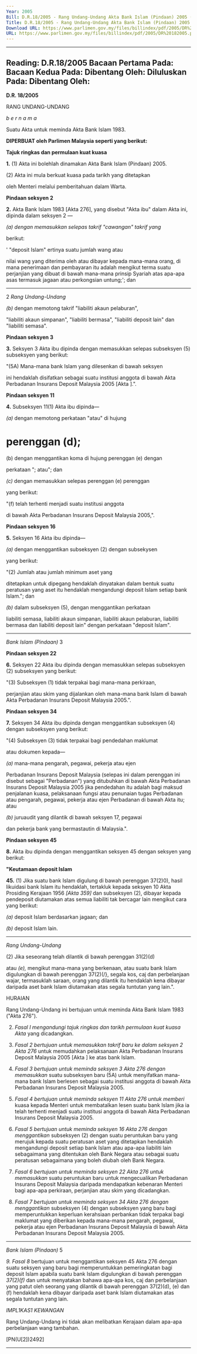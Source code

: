 ```yaml
---
Year: 2005
Bill: D.R.18/2005 - Rang Undang-Undang Akta Bank Islam (Pindaan) 2005 (Lulus)
Title: D.R.18/2005 - Rang Undang-Undang Akta Bank Islam (Pindaan) 2005 (Lulus)
Download URL: https://www.parlimen.gov.my/files/billindex/pdf/2005/DR%20182005.pdf
URL: https://www.parlimen.gov.my/files/billindex/pdf/2005/DR%20182005.pdf
---
```

---
Reading:
D.R.18/2005
Bacaan Pertama Pada:
Bacaan Kedua Pada:
Dibentang Oleh:
Diluluskan Pada:
Dibentang Oleh:
---

**D.R. 18/2005**

RANG UNDANG-UNDANG

_b e r n a m a_

Suatu Akta untuk meminda Akta Bank Islam 1983.

**DIPERBUAT oleh Parlimen Malaysia seperti yang berikut:**

**Tajuk ringkas dan permulaan kuat kuasa**

**1.** (1) Akta ini bolehlah dinamakan Akta Bank Islam (Pindaan)
2005.

(2) Akta ini mula berkuat kuasa pada tarikh yang ditetapkan

oleh Menteri melalui pemberitahuan dalam Warta.

**Pindaan seksyen 2**

**2.** Akta Bank Islam 1983 [Akta 276], yang disebut "Akta ibu"
dalam Akta ini, dipinda dalam seksyen 2 —

_(a) dengan memasukkan selepas takrif "cawangan" takrif yang_

berikut:

' "deposit Islam" ertinya suatu jumlah wang atau

nilai wang yang diterima oleh atau dibayar kepada
mana-mana orang, di mana penerimaan dan pembayaran
itu adalah mengikut terma suatu perjanjian yang dibuat
di bawah mana-mana prinsip Syariah atas apa-apa asas
termasuk jagaan atau perkongsian untung;'; dan


-----

2 _Rang Undang-Undang_

_(b)_ dengan memotong takrif "liabiliti akaun pelaburan",

"liabiliti akaun simpanan", "liabiliti bermasa", "liabiliti
deposit lain" dan "liabiliti semasa".

**Pindaan seksyen 3**

**3.** Seksyen 3 Akta ibu dipinda dengan memasukkan selepas
subseksyen (5) subseksyen yang berikut:

"(5A) Mana-mana bank Islam yang dilesenkan di bawah seksyen

ini hendaklah disifatkan sebagai suatu institusi anggota di bawah
Akta Perbadanan Insurans Deposit Malaysia 2005 [Akta   ].".

**Pindaan seksyen 11**

**4.** Subseksyen 11(1) Akta ibu dipinda—

_(a)_ dengan  memotong  perkataan  "atau"  di  hujung

# perenggan (d);
 (b) dengan menggantikan koma di hujung perenggan (e) dengan

perkataan "; atau"; dan

_(c)_ dengan memasukkan selepas perenggan (e) perenggan

yang berikut:

"(f) telah terhenti menjadi suatu institusi anggota

di bawah Akta Perbadanan Insurans Deposit
Malaysia 2005,".

**Pindaan seksyen 16**

**5.** Seksyen 16 Akta ibu dipinda—

_(a)_ dengan menggantikan subseksyen (2) dengan subsekysen

yang berikut:

"(2) Jumlah atau jumlah minimum aset yang

ditetapkan untuk dipegang hendaklah dinyatakan dalam
bentuk suatu peratusan yang aset itu hendaklah
mengandungi deposit Islam setiap bank Islam."; dan

_(b)_ dalam subseksyen (5), dengan menggantikan perkataan

liabiliti semasa, liabiliti akaun simpanan, liabiliti akaun
pelaburan, liabiliti bermasa dan liabiliti deposit lain" dengan
perkataan "deposit Islam".


-----

_Bank Islam (Pindaan)_ 3

**Pindaan seksyen 22**

**6.** Seksyen 22 Akta ibu dipinda dengan memasukkan selepas
subseksyen (2) subseksyen yang berikut:

"(3) Subseksyen (1) tidak terpakai bagi mana-mana perkiraan,

perjanjian atau skim yang dijalankan oleh mana-mana bank Islam
di bawah Akta Perbadanan Insurans Deposit Malaysia 2005.".

**Pindaan seksyen 34**

**7.** Seksyen  34  Akta  ibu  dipinda  dengan  menggantikan
subseksyen (4) dengan subseksyen yang berikut:

"(4) Subseksyen (3) tidak terpakai bagi pendedahan maklumat

atau dokumen kepada—

_(a)_ mana-mana pengarah, pegawai, pekerja atau ejen

Perbadanan Insurans Deposit Malaysia (selepas ini dalam
perenggan ini disebut sebagai "Perbadanan") yang
ditubuhkan di bawah Akta Perbadanan Insurans Deposit
Malaysia 2005 jika pendedahan itu adalah bagi maksud
penjalanan kuasa, pelaksanaan fungsi atau penunaian tugas
Perbadanan atau pengarah, pegawai, pekerja atau ejen
Perbadanan di bawah Akta itu; atau

_(b)_ juruaudit yang dilantik di bawah seksyen 17, pegawai

dan pekerja bank yang bermastautin di Malaysia.".

**Pindaan seksyen 45**

**8.** Akta ibu dipinda dengan menggantikan seksyen 45 dengan
seksyen yang berikut:

**"Keutamaan deposit Islam**

**45.** (1) Jika suatu bank Islam digulung di bawah perenggan
37(2)0), hasil likuidasi bank Islam itu hendaklah, tertakluk
kepada seksyen 10 Akta Prosiding Kerajaan 1956 _[Akta 359]_
dan subseksyen (2), dibayar kepada pendeposit diutamakan
atas semua liabiliti tak bercagar lain mengikut cara yang berikut:

_(a)_ deposit Islam berdasarkan jagaan; dan

_(b)_ deposit Islam lain.


-----

_Rang Undang-Undang_

(2) Jika seseorang telah dilantik di bawah perenggan 31(2)(d)

atau _(e),_ mengikut mana-mana yang berkenaan, atau suatu
bank Islam digulungkan di bawah perenggan 37(2)(/}, segala
kos, caj dan perbelanjaan wajar, termasuklah saraan, orang
yang dilantik itu hendaklah kena dibayar daripada aset bank
Islam diutamakan atas segala tuntutan yang lain.".

HURAIAN

Rang Undang-Undang ini bertujuan untuk meminda Akta Bank Islam 1983
("Akta 276").

2. _Fasal I mengandungi tajuk ringkas dan tarikh permulaan kuat kuasa Akta_
yang dicadangkan.

3. _Fasal 2 bertujuan untuk memasukkan takrif baru ke dalam seksyen 2 Akta 276_
untuk memudahkan pelaksanaan Akta Perbadanan Insurans Deposit Malaysia
2005 [Akta   ] ke atas bank Islam.

4. _Fasal 3 bertujuan untuk meminda seksyen 3 Akta 276 dengan memasukkan_
suatu subseksyen baru (5A) untuk menyifatkan mana-mana bank Islam berlesen
sebagai suatu institusi anggota di bawah Akta Perbadanan Insurans Deposit
Malaysia 2005.

5. _Fasal 4 bertujuan untuk meminda seksyen 11 Akta 276 untuk memberi_
kuasa kepada Menteri untuk membatalkan lesen suatu bank Islam jika ia telah
terhenti menjadi suatu institusi anggota di bawah Akta Perbadanan Insurans
Deposit Malaysia 2005.

6. _Fasal 5 bertujuan untuk meminda seksyen 16 Akta 276 dengan menggantikan_
subseksyen (2) dengan suatu peruntukan baru yang merujuk kepada suatu peratusan
aset yang ditetapkan hendaklah mengandungi deposit setiap bank Islam atau
apa-apa liabiliti lain sebagaimana yang ditentukan oleh Bank Negara atau sebagai
suatu peratusan sebagaimana yang boleh diubah oleh Bank Negara.

7. _Fasal 6 bertujuan untuk meminda seksyen 22 Akta 276 untuk memasukkan_
suatu peruntukan baru untuk mengecualikan Perbadanan Insurans Deposit Malaysia
daripada mendapatkan kebenaran Menteri bagi apa-apa perkiraan, perjanjian
atau skim yang dicadangkan.

8. _Fasal 7 bertujuan untuk meminda seksyen 34 Akta 276 dengan menggantikan_
subseksyen (4) dengan subseksyen yang baru bagi memperuntukkan keperluan
kerahsiaan perbankan tidak terpakai bagi maklumat yang diberikan kepada
mana-mana pengarah, pegawai, pekerja atau ejen Perbadanan Insurans Deposit
Malaysia di bawah Akta Perbadanan Insurans Deposit Malaysia 2005.


-----

_Bank Islam (Pindaan)_ 5

_9. Fasal 8_ bertujuan untuk menggantikan seksyen 45 Akta 276 dengan suatu
seksyen yang baru bagi memperuntukkan pemeringkatan bagi deposit Islam
apabila suatu bank Islam digulungkan di bawah perenggan _37(2)(f)_ dan untuk
menyatakan bahawa apa-apa kos, caj dan perbelanjaan yang patut oleh seorang
yang dilantik di bawah perenggan 37(2)(d), (e) dan (f) hendaklah kena dibayar
daripada aset bank Islam diutamakan atas segala tuntutan yang lain.

_IMPL1KAS1 KEWANGAN_

Rang Undang-Undang ini tidak akan melibatkan Kerajaan dalam apa-apa
perbelanjaan wang tambahan.

[PN(U[2])2492]


-----


